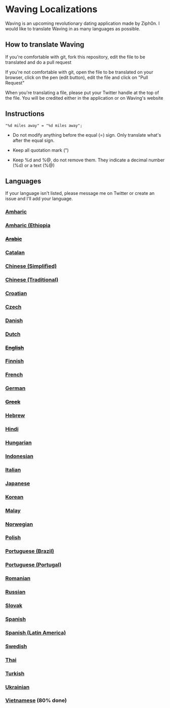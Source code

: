 # Waving Localizations

Waving is an upcoming revolutionary dating application made by Ziph0n. I would like to translate Waving in as many languages as possible.

## How to translate Waving

If you're comfortable with git, fork this repository, edit the file to be translated and do a pull request

If you're not comfortable with git, open the file to be translated on your browser, click on the pen (edit button), edit the file and click on "Pull Request"

When you're translating a file, please put your Twitter handle at the top of the file. You will be credited either in the application or on Waving's website

## Instructions

`"%d miles away" = "%d miles away";`

* Do not modify anything before the equal (=) sign. Only translate what's after the equal sign.

* Keep all quotation mark (")

* Keep %d and %@, do not remove them. They indicate a decimal number (%d) or a text (%@)

## Languages

If your language isn't listed, please message me on Twitter or create an issue and I'll add your language.

### [Amharic](am.lproj)
### [Amharic (Ethiopia](am-ET.lproj)
### ~~[Arabic](ar.lproj)~~
### [Catalan](ca.lproj)
### [Chinese (Simplified)](zh-Hans.lproj)
### [Chinese (Traditional)](zh-Hant.lproj)
### [Croatian](hr.lproj)
### [Czech](cs.lproj)
### [Danish](da.lproj)
### [Dutch](nl.lproj)
### ~~[English](en.lproj)~~
### [Finnish](fi.lproj)
### [French](fr.lproj)
### [German](de.lproj)
### ~~[Greek](el.lproj)~~
### [Hebrew](he.lproj)
### [Hindi](hi.lproj)
### [Hungarian](hu.lproj)
### [Indonesian](id.lproj)
### [Italian](it.lproj)
### [Japanese](ja.lproj)
### [Korean](ko.lproj)
### [Malay](ms.lproj)
### [Norwegian](nb.lproj)
### [Polish](pl.lproj)
### [Portuguese (Brazil)](pt-BR.lproj)
### [Portuguese (Portugal)](pt-PT.lproj)
### [Romanian](ro.lproj)
### [Russian](ru.lproj)
### [Slovak](sk.lproj)
### [Spanish](es.lproj)
### [Spanish (Latin America)](es-419.lproj)
### [Swedish](sv.lproj)
### [Thai](th.lproj)
### [Turkish](tr.lproj)
### [Ukrainian](uk.lproj)
### [Vietnamese](vi.lproj) (80% done)

